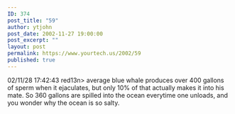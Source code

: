 ```yaml
---
ID: 374
post_title: "59"
author: ytjohn
post_date: 2002-11-27 19:00:00
post_excerpt: ""
layout: post
permalink: https://www.yourtech.us/2002/59
published: true
---
```

02/11/28 17:42:43  red13n&gt; average blue whale produces over 400 gallons of sperm when it ejaculates, but only 10% of that actually makes it into his mate. So 360 gallons are spilled into the ocean everytime one unloads, and you wonder why the ocean is so salty.